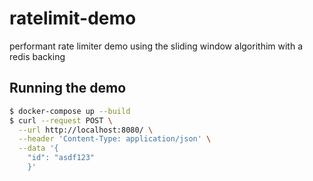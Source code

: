 # ratelimit-demo
performant rate limiter demo using the sliding window algorithim with a redis backing

## Running the demo
```bash
$ docker-compose up --build
$ curl --request POST \
  --url http://localhost:8080/ \
  --header 'Content-Type: application/json' \
  --data '{
	"id": "asdf123"
    }'
```

